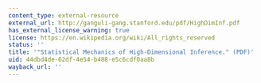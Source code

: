 ```yaml
---
content_type: external-resource
external_url: http://ganguli-gang.stanford.edu/pdf/HighDimInf.pdf
has_external_license_warning: true
license: https://en.wikipedia.org/wiki/All_rights_reserved
status: ''
title: '"Statistical Mechanics of High-Dimensional Inference." (PDF)'
uid: 44dbd4de-62df-4e54-b488-e5c6cdf0aa8b
wayback_url: ''
---
```

